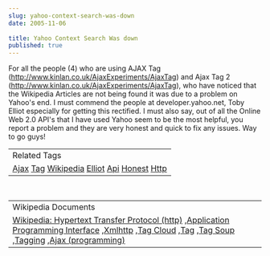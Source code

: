 ```yaml
---
slug: yahoo-context-search-was-down
date: 2005-11-06
 
title: Yahoo Context Search Was down
published: true
---
```

For all the people (4) who are using AJAX Tag (<a href="http://www.kinlan.co.uk/AjaxExperiments/AjaxTag">http://www.kinlan.co.uk/AjaxExperiments/AjaxTag</a>) and Ajax Tag 2 (<a href="http://www.kinlan.co.uk/AjaxExperiments/AjaxTag2">http://www.kinlan.co.uk/AjaxExperiments/AjaxTag</a>), who have noticed that the Wikipedia Articles are not being found it was due to a problem on Yahoo's end.  I must commend the people at developer.yahoo.net, Toby Elliot especially for getting this rectified.  I must also say, out of all the Online Web 2.0 API's that I have used Yahoo seem to be the most helpful, you report a problem and they are very honest and quick to fix any issues.  Way to go guys!<p /><table class="TechnoratiHead TagHeader">
<tr><td>Related Tags</td></tr>
<tr class="Technorati"><td>
<a href="https://paul.kinlan.me/tags/Ajax" class="Tag" rel="tag">Ajax</a> <a href="https://paul.kinlan.me/tags/Tag" class="Tag" rel="tag">Tag</a> <a href="https://paul.kinlan.me/tags/Wikipedia" class="Tag" rel="tag">Wikipedia</a> <a href="https://paul.kinlan.me/tags/Elliot" class="Tag" rel="tag">Elliot</a> <a href="https://paul.kinlan.me/tags/Api" class="Tag" rel="tag">Api</a> <a href="https://paul.kinlan.me/tags/Honest" class="Tag" rel="tag">Honest</a> <a href="https://paul.kinlan.me/tags/Http" class="Tag" rel="tag">Http</a>
</td></tr>
</table><br /><table class="TechnoratiHead TagHeader">
<tr><td>Wikipedia Documents</td></tr>
<tr class="Technorati"><td>
<a href="http://en.wikipedia.org/wiki/HTTP">Wikipedia: Hypertext Transfer Protocol (http)</a> ,<a href="http://en.wikipedia.org/wiki/API">Application Programming Interface</a> ,<a href="http://en.wikipedia.org/wiki/XMLHttpRequest">Xmlhttp</a> ,<a href="http://en.wikipedia.org/wiki/Tag_cloud">Tag Cloud</a> ,<a href="http://en.wikipedia.org/wiki/Tag">Tag</a> ,<a href="http://en.wikipedia.org/wiki/Tag_Soup">Tag Soup</a> ,<a href="http://en.wikipedia.org/wiki/Tagging">Tagging</a> ,<a href="http://en.wikipedia.org/wiki/Ajax_(programming)">Ajax (programming)</a>
</td></tr>
</table>

